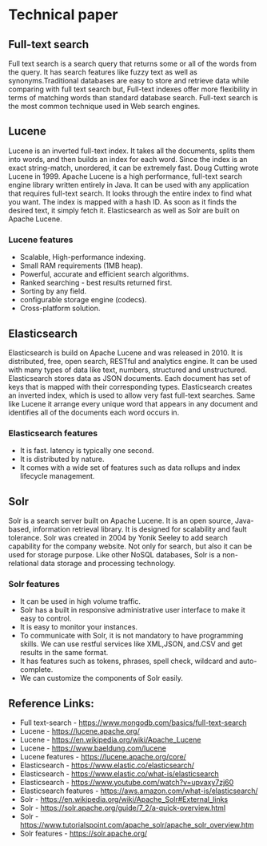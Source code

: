 # Technical paper

## Full-text search

Full text search is a search query that returns some or all of the words from the query. It has search features like fuzzy text as well as synonyms.Traditional databases are easy to store and retrieve data while comparing with full text search but, Full-text indexes offer more flexibility in terms of matching words than standard database search. Full-text search is the most common technique used in Web search engines.



## Lucene 

Lucene is an inverted full-text index. It takes all the documents, splits them into words, and then builds an index for each word. Since the index is an exact string-match, unordered, it can be extremely fast. Doug Cutting wrote Lucene in 1999. Apache Lucene is a high performance, full-text search engine library written entirely in Java. It can be used with any application that requires full-text search. It looks through the entire index to find what you want. The index is mapped with a hash ID. As soon as it finds the desired text, it simply fetch it. Elasticsearch as well as Solr are built on Apache Lucene. 

### Lucene features

* Scalable, High-performance indexing.
* Small RAM requirements (1MB heap).
* Powerful, accurate and efficient search algorithms.
* Ranked searching - best results returned first.
* Sorting by any field.
* configurable storage engine (codecs).
* Cross-platform solution.


## Elasticsearch

Elasticsearch is build on Apache Lucene and was released in 2010. It is distributed, free, open search, RESTful and analytics engine. It can be used with many types of data like text, numbers, structured and unstructured. Elasticsearch stores data as JSON documents. Each document has set of keys that is mapped with their corresponding types. Elasticsearch creates an inverted index, which is used to allow very fast full-text searches. Same like Lucene it arrange every unique word that appears in any document and identifies all of the documents each word occurs in. 

### Elasticsearch features

* It is fast. latency is typically one second.
* It is distributed by nature.
* It comes with a wide set of features such as data rollups and index lifecycle management.



## Solr

Solr is a search server built on Apache Lucene. It is an open source, Java-based, information retrieval library. It is designed for scalability and fault tolerance. Solr was created in 2004 by Yonik Seeley to add search capability for the company website. Not only for search, but also it can be used for storage purpose. Like other NoSQL databases, Solr is a non-relational data storage and processing technology.

### Solr features

* It can be used in high volume traffic.
* Solr has a built in responsive administrative user interface to make it easy to control.
* It is easy to monitor your instances.
* To communicate with Solr, it is not mandatory to have programming skills. We can use restful services like XML,JSON, and.CSV and get results in the same format.
* It has features such as tokens, phrases, spell check, wildcard and auto-complete.
* We can customize the components of Solr easily.



## Reference Links:

* Full text-search - https://www.mongodb.com/basics/full-text-search
* Lucene - https://lucene.apache.org/
* Lucene - https://en.wikipedia.org/wiki/Apache_Lucene
* Lucene - https://www.baeldung.com/lucene
* Lucene features - https://lucene.apache.org/core/
* Elasticsearch - https://www.elastic.co/elasticsearch/
* Elasticsearch - https://www.elastic.co/what-is/elasticsearch
* Elasticsearch - https://www.youtube.com/watch?v=upvaxy7zj60
* Elasticsearch features - https://aws.amazon.com/what-is/elasticsearch/
* Solr - https://en.wikipedia.org/wiki/Apache_Solr#External_links
* Solr - https://solr.apache.org/guide/7_2/a-quick-overview.html
* Solr - https://www.tutorialspoint.com/apache_solr/apache_solr_overview.htm
* Solr features - https://solr.apache.org/
